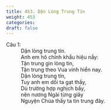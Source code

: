```yaml
---
title: 453. Dặn Lòng Trung Tín
weight: 453
categories: 
draft: false
---
```

<dl><dt>Câu 1:</dt><dd data-verse="{1}">Dặn lòng trung tín. <br/>Anh em hô chính khẩu hiệu nầy: <br/>Tận trung gìn lòng tin, <br/>Tận trung theo Vua vinh hiển nay. <br/>Dặn lòng trung tín, <br/>Tuy anh em dối ta gạt thầy, <br/>Dù trường hợp nghịch bấy, <br/>nên nương Ngài từng giây <br/>Nguyện Chúa thấy ta tín trung đây. </dd></dl>